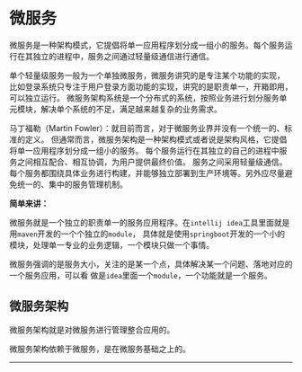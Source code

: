 # 微服务
微服务是一种架构模式，它提倡将单一应用程序划分成一组小的服务。每个服务运行在其独立的进程中，服务之间通过轻量级通信进行通信。

单个轻量级服务一般为一个单独微服务，微服务讲究的是专注某个功能的实现，
比如登录系统只专注于用户登录方面功能的实现，讲究的是职责单一，开箱即用，可以独立运行。
微服务架构系统是一个分布式的系统，按照业务进行划分服务单元模块，解决单个系统的不足，满足越来越复杂的业务需求。

马丁福勒（Martin Fowler）：就目前而言，对于微服务业界并没有一个统一的、标准的定义。
但通常而言，微服务架构是一种架构模式或者说是架构风格，它提倡将单一应用程序划分成一组小的服务。
每个服务运行在其独立的自己的进程中服务之间相互配合、相互协调，为用户提供最终价值。
服务之间采用轻量级通信。每个服务都围绕具体业务进行构建，并能够独立部署到生产环境等。另外应尽量避免统一的、集中的服务管理机制。

**简单来讲：**

微服务就是一个独立的职责单一的服务应用程序。在`intellij idea`工具里面就是用`maven`开发的一个个独立的`module`，
具体就是使用`springboot`开发的一个小的模块，处理单一专业的业务逻辑，一个模块只做一个事情。

微服务强调的是服务大小，关注的是某一个点，具体解决某一个问题、落地对应的一个服务应用，可以看
做是`idea`里面一个`module`，一个功能就是一个服务。

## 微服务架构

微服务架构就是对微服务进行管理整合应用的。

微服务架构依赖于微服务，是在微服务基础之上的。





----
